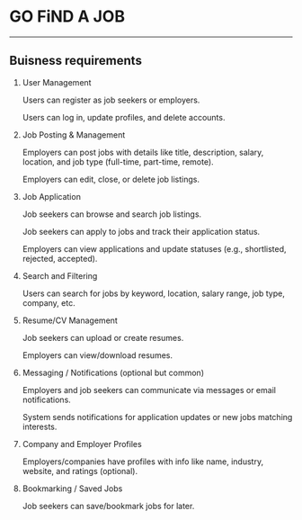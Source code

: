 # GO FiND A JOB
---
## Buisness requirements 
1. User Management

    Users can register as job seekers or employers.

    Users can log in, update profiles, and delete accounts.

2. Job Posting & Management

    Employers can post jobs with details like title, description, salary, location, and job type (full-time, part-time, remote).

    Employers can edit, close, or delete job listings.

3. Job Application

    Job seekers can browse and search job listings.

    Job seekers can apply to jobs and track their application status.

    Employers can view applications and update statuses (e.g., shortlisted, rejected, accepted).

4. Search and Filtering

    Users can search for jobs by keyword, location, salary range, job type, company, etc.

5. Resume/CV Management

    Job seekers can upload or create resumes.

    Employers can view/download resumes.

6. Messaging / Notifications (optional but common)

    Employers and job seekers can communicate via messages or email notifications.

    System sends notifications for application updates or new jobs matching interests.

7. Company and Employer Profiles

    Employers/companies have profiles with info like name, industry, website, and ratings (optional).

8. Bookmarking / Saved Jobs

    Job seekers can save/bookmark jobs for later.